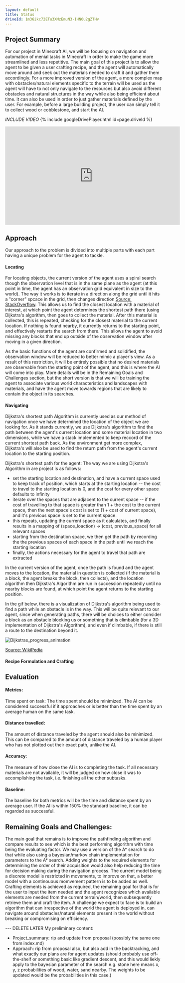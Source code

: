 ```yaml
---
layout: default
title: Status
driveId: 1m36ikc72ETu3XMzEmuN3-IHNOu2gZTHv
---
```


## Project Summary
For our project in Minecraft AI, we will be focusing on navigation and automation of menial tasks in Minecraft in order to make the game more streamlined and less repetitive. The main goal of this project is to allow the agent to be given a user crafting recipe, and the agent will automatically move around and seek out the materials needed to craft it and gather them accordingly. For a more improved version of the agent, a more complex map with obstacles/natural elements specific to the terrain will be used as the agent will have to not only navigate to the resources but also avoid different obstacles and natural structures in the way while also being efficient about time.  It can also be used in order to just gather materials defined by the user. For example, before a large building project, the user can simply tell it to collect wood or cobblestone, and start the AI.

*INCLUDE VIDEO*
{% include googleDrivePlayer.html id=page.driveId %}
<iframe width="560" height="315" src="https://www.youtube.com/embed/F0Qo5i4vx0o" frameborder="0" allow="accelerometer; autoplay; clipboard-write; encrypted-media; gyroscope; picture-in-picture" allowfullscreen></iframe>

## Approach
Our approach to the problem is divided into multiple parts with each part having a unique problem for the agent to tackle.

#### Locating
For locating objects, the current version of the agent uses a spiral search though the observation level that is in the same plane as the agent (at this point in time, the agent has an observation grid equivalent in size to the world). The way it works is to iterate in a direction along the grid until it hits a "corner" spcace in the grid, then changes direction [Source: StackOverflow](https://stackoverflow.com/questions/398299/looping-in-a-spiral). This allows us to find the closest location with a material of interest, at which point the agent determines the shortest path there (using Dijkstra's algorithm, then goes to collect the material. After this material is collected, this is repeated, checking for the closest material to the current location. If nothing is found nearby, it currently returns to the starting point, and effectively restarts the search from there. This allows the agent to avoid missing any blocks that end up outside of the observation window after moving in a given direction.

As the basic functions of the agent are confirmed and solidified, the observation window will be reduced to better mimic a player's view. As a result of this restriction, it will be entirely possible that no desired materials are observable from the starting point of the agent, and this is where the AI will come into play. More details will be in the Remaining Goals and Challenges section, but the short version is that we will be training the agent to associate various world characteristics and landscapes with materials, and have the agent move towards regions that are likely to contain the object in its searches.

#### Navigating
Dijkstra's shortest path Algorithm is currently used as our method of navigation once we have determined the location of the object we are looking for. As it stands currently, we use Dijkstra's algorithm to find the path between the agent's current location and some material location in two dimensions, while we have a stack implemented to keep reccord of the current shortest path back. As the environment get more complex, Dijkstra's will also be used to find the return path from the agent's current location to the starting position.

Dijkstra's shortest path for the agent: 
The way we are using Dijkstra's Algorithm in are project is as follows:
- set the starting location and destination, and have a current space used to keep track of position, which starts at the starting location
-- the cost to travel to the starting location is 0, and the cost for every other space defaults to infinity
- iterate over the spaces that are adjacent to the current space
-- if the cost of travelling to that space is greater than 1 + the cost to the current space, then the next space's cost is set to (1 + cost of current space), and it's previous space is set to the current space.
- this repeats, updating the current space as it calculates, and finally results in a mapping of (space_loaction) -> (cost, previous_space) for all relevant spaces
- starting from the destination space, we then get the path by recording the the previous spaces of each space in the path until we reach the starting location
- finally, the actions necessary for the agent to travel that path are extracted

In the current version of the agent, once the path is found and the agent moves to the location, the material in question is collected (if the material is a block, the agent breaks the block, then collects), and the location algorithm then Dijkstra's Algorithm are run in succession repeatedly until no nearby blocks are found, at which point the agent returns to the starting position.

In the gif below, there is a visualization of Dijkstra's algorithm being used to find a path while an obstacle is in the way. This will be quite relevant to our agent, since when generating paths, there will be choices to either consider a block as an obstacle blocking us or something that is climbable (for a 3D implementation of Dijkstra's Algorithm), and even if climbable, if there is still a route to the destination beyond it.

![Dijkstras_progress_animation](https://user-images.githubusercontent.com/43485198/107836543-6853cb80-6d52-11eb-81de-d6ad897d4cd8.gif)

[Source: WikiPedia](https://en.wikipedia.org/wiki/File:Dijkstras_progress_animation.gif)

#### Recipe Formulation and Crafting

## Evaluation
#### Metrics:
Time spent on task: The time spent should be minimized. The AI can be considered successful if it approaches or is better than the time spent by an average human on the same task.  

#### Distance travelled: 
The amount of distance traveled by the agent should also be minimized. This can be compared to the amount of distance traveled by a human player who has not plotted out their exact path, unlike the AI.

#### Accuracy: 
The measure of how close the AI is to completing the task. If all necessary materials are not available, it will be judged on how close it was to accomplishing the task, i.e. finishing all the other subtasks.  

#### Baseline:
The baseline for both metrics will be the time and distance spent by an average user. If the AI is within 150% the standard baseline, it can be regarded as successful. 

## Remaining Goals and Challenges:
The main goal that remains is to improve the pathfinding algorithm and compare results to see which is the best performing algorithm with time being the evaluating factor. We may use a version of the A* search to do that while also using a bayesian/markov chain implementation for parameters to the A* search. Adding weights to the required elements for determining the order of their acquisition would also help reducing the time for decision making during the navigation process. 
The current model being a discrete model is restricted in movements, to improve on that, a better model with a continouous momvement pattern is to be added as well. Crafting elements is achieved as required, the remaining goal for that is for the user to input the item needed and the agent recognizes which available elements are needed from the current terrain/world, then subsequently retrieve them and craft the item.
A challenge we expect to face is to build an algorithm that can irrespective of the world the agent is deployed in, can navigate around obstacles/natural elements present in the world without breaking or compromising on efficiency.


--- DELETE LATER
My preliminary content:
- Project_summary: rip and update from proposal (possibly the same one from index.md)
- Approach: rip from proposal also, but also add in the backtracking, and what exactly our plans are for agent updates (should probably use off-the-shelf or something basic like gradient descent, and this would liekly apply to the bayesian parameter of the search e.g. stone here means x, y, z probabilities of wood, water, sand nearby. The weights to be updated would be the probabilities in this case.)
